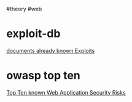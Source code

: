 #theory #web 

# exploit-db

[documents already known Exploits](https://www.exploit-db.com/)


# owasp top ten

[Top Ten known Web Application Security Risks](https://owasp.org/www-project-top-ten/)